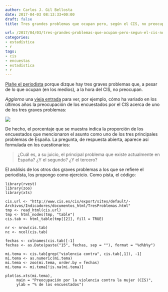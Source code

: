 ```yaml
---
author: Carlos J. Gil Bellosta
date: 2017-04-03 08:13:33+00:00
draft: false
title: Tres grandes problemas que ocupan pero, según el CIS, no preocupan

url: /2017/04/03/tres-grandes-problemas-que-ocupan-pero-segun-el-cis-no-preocupan/
categories:
- estadística
- r
tags:
- cis
- encuestas
- estadística
- r
---
```


[Plañe el periodista](http://www.bez.es/168888980/Los-tres-graves-problemas-que-menos-preocupan-a-los-espanoles.html) porque dizque hay tres graves problemas que, a pesar de lo que ocupan (en los medios), a la hora del CIS, no preocupan.

_Aggiorno_ una [vieja entrada](https://www.datanalytics.com/2012/09/05/los-principales-problemas-de-espana/) para ver, por ejemplo, cómo ha variado en los últimos años la preocupación de los encuestados por el CIS acerca de uno de los tres graves problemas:

![](/wp-uploads/2017/04/cis_violencia_mujer.png)


De hecho, el porcentaje que se muestra indica la proporción de los encuestados que mencionaron el asunto como uno de los tres principales problemas de España. La pregunta, de respuesta abierta, aparece así formulada en los cuestionarios:



<blockquote>
¿Cuál es, a su juicio, el principal problema que existe actualmente en España? ¿Y el segundo? ¿Y el tercero?</blockquote>



El análisis de los otros dos graves problemas a los que se refiere el periodista, los propongo como ejercicio. Como pista, el código:




    library(rvest)
    library(zoo)
    library(xts)

    cis.url <- "http://www.cis.es/cis/export/sites/default/-Archivos/Indicadores/documentos_html/TresProblemas.html"
    tmp <- read_html(cis.url)
    tmp <- html_nodes(tmp, "table")
    cis.tab <- html_table(tmp[[2]], fill = TRUE)

    nr <- nrow(cis.tab)
    nc <- ncol(cis.tab)

    fechas <- colnames(cis.tab)[-1]
    fechas <- as.Date(paste("15", fechas, sep = ""), format = "%d%b%y")

    mi.tema <- cis.tab[grep("violencia contra", cis.tab[,1]), -1]
    mi.tema <- as.numeric(mi.tema)
    mi.tema <- zoo(mi.tema, order.by = fechas)
    mi.tema <- mi.tema[!is.na(mi.tema)]

    plot(as.xts(mi.tema),
         main = "Preocupación por la violencia contra la mujer (CIS)",
         ylab = "% de los encuestados")





